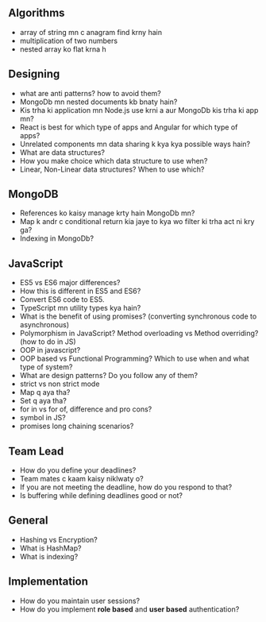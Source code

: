 ## Algorithms

-   array of string mn c anagram find krny hain
-   multiplication of two numbers
-   nested array ko flat krna h

## Designing

-   what are anti patterns? how to avoid them?
-   MongoDb mn nested documents kb bnaty hain?
-   Kis trha ki application mn Node.js use krni a aur MongoDb kis trha ki app mn?
-   React is best for which type of apps and Angular for which type of apps?
-   Unrelated components mn data sharing k kya kya possible ways hain?
-   What are data structures?
-   How you make choice which data structure to use when?
-   Linear, Non-Linear data structures? When to use which?

## MongoDB

-   References ko kaisy manage krty hain MongoDb mn?
-   Map k andr c conditional return kia jaye to kya wo filter ki trha act ni kry ga?
-   Indexing in MongoDb?

## JavaScript

-   ES5 vs ES6 major differences?
-   How this is different in ES5 and ES6?
-   Convert ES6 code to ES5.
-   TypeScript mn utility types kya hain?
-   What is the benefit of using promises? (converting synchronous code to asynchronous)
-   Polymorphism in JavaScript? Method overloading vs Method overriding? (how to do in JS)
-   OOP in javascript?
-   OOP based vs Functional Programming? Which to use when and what type of system?
-   What are design patterns? Do you follow any of them?
-   strict vs non strict mode
-   Map q aya tha?
-   Set q aya tha?
-   for in vs for of, difference and pro cons?
-   symbol in JS?
-   promises long chaining scenarios?

## Team Lead

-   How do you define your deadlines?
-   Team mates c kaam kaisy niklwaty o?
-   If you are not meeting the deadline, how do you respond to that?
-   Is buffering while defining deadlines good or not?

## General

-   Hashing vs Encryption?
-   What is HashMap?
-   What is indexing?

## Implementation

-   How do you maintain user sessions?
-   How do you implement **role based** and **user based** authentication?

